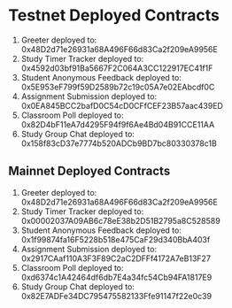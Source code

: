 # Testnet Deployed Contracts

1. Greeter deployed to: 0x48D2d71e26931a68A496F66d83Ca2f209eA9956E
2. Study Timer Tracker deployed to: 0x4592d03bf91Ba5667F2C064A3CC122917EC41f1F
3. Student Anonymous Feedback deployed to: 0x5E953eF799f59D2589b72c19c05A7e02EAbcdf0C
4. Assignment Submission deployed to: 0x0EA845BCC2bafD0C54cD0CFfCEF23B57aac439ED
5. Classroom Poll deployed to: 0x82D4bF11eA7d4295F94f9f6Ae4Bd04B91CCE11AA
6. Study Group Chat deployed to: 0x158f83cD37e7774b520ADCb9BD7bc80330378c1B

## Mainnet Deployed Contracts

1. Greeter deployed to: 0x48D2d71e26931a68A496F66d83Ca2f209eA9956E
2. Study Timer Tracker deployed to: 0x00002037A09AB6c78eE38b2D51B2795a8C528589
3. Student Anonymous Feedback deployed to: 0x1f99874fa16F5228b518e475CaF29d340BbA403f
4. Assignment Submission deployed to: 0x2917CAaf110A3F3F89C2aC2DFFf4172A7eB13F27
5. Classroom Poll deployed to: 0xd6374c1A42464df6db7E4a34fc54Cb94FA1817E9
6. Study Group Chat deployed to: 0x82E7ADFe34DC795475582133Ffe91147f22e0c39
   